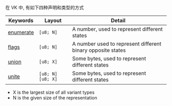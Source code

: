 在 VK 中, 有如下四种声明和类型的方式

| Keywords      | Layout           | Detail                                                      |
|---------------|------------------|-------------------------------------------------------------|
| [enumerate]() | `[u8; N]`        | A number, used to represent different states                |
| [flags]()     | `[u8; N]`        | A number used to represent different binary opposite states |
| [union]()     | `[u8; X]`        | Some bytes, used to represent different states              |
| [unite]()     | `[u8; N][u8; X]` | Some bytes, used to represent different states              |

- X is the largest size of all variant types
- N is the given size of the representation
